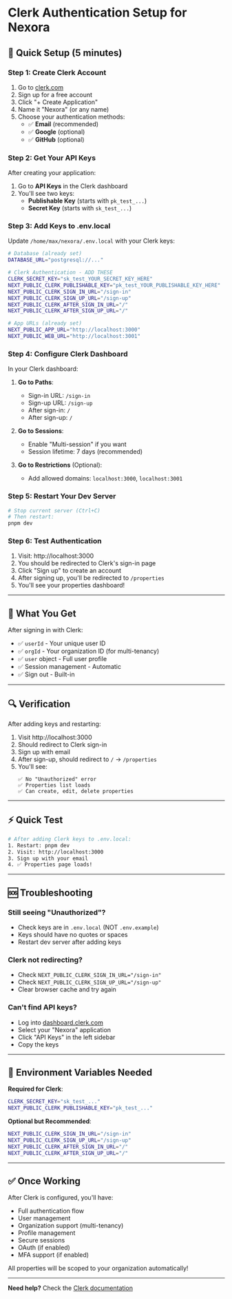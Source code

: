 # Clerk Authentication Setup for Nexora

## 🔐 Quick Setup (5 minutes)

### Step 1: Create Clerk Account

1. Go to [clerk.com](https://clerk.com)
2. Sign up for a free account
3. Click "+ Create Application"
4. Name it "Nexora" (or any name)
5. Choose your authentication methods:
   - ✅ **Email** (recommended)
   - ✅ **Google** (optional)
   - ✅ **GitHub** (optional)

### Step 2: Get Your API Keys

After creating your application:

1. Go to **API Keys** in the Clerk dashboard
2. You'll see two keys:
   - **Publishable Key** (starts with `pk_test_...`)
   - **Secret Key** (starts with `sk_test_...`)

### Step 3: Add Keys to .env.local

Update `/home/max/nexora/.env.local` with your Clerk keys:

```bash
# Database (already set)
DATABASE_URL="postgresql://..."

# Clerk Authentication - ADD THESE
CLERK_SECRET_KEY="sk_test_YOUR_SECRET_KEY_HERE"
NEXT_PUBLIC_CLERK_PUBLISHABLE_KEY="pk_test_YOUR_PUBLISHABLE_KEY_HERE"
NEXT_PUBLIC_CLERK_SIGN_IN_URL="/sign-in"
NEXT_PUBLIC_CLERK_SIGN_UP_URL="/sign-up"
NEXT_PUBLIC_CLERK_AFTER_SIGN_IN_URL="/"
NEXT_PUBLIC_CLERK_AFTER_SIGN_UP_URL="/"

# App URLs (already set)
NEXT_PUBLIC_APP_URL="http://localhost:3000"
NEXT_PUBLIC_WEB_URL="http://localhost:3001"
```

### Step 4: Configure Clerk Dashboard

In your Clerk dashboard:

1. **Go to Paths**:
   - Sign-in URL: `/sign-in`
   - Sign-up URL: `/sign-up`
   - After sign-in: `/`
   - After sign-up: `/`

2. **Go to Sessions**:
   - Enable "Multi-session" if you want
   - Session lifetime: 7 days (recommended)

3. **Go to Restrictions** (Optional):
   - Add allowed domains: `localhost:3000`, `localhost:3001`

### Step 5: Restart Your Dev Server

```bash
# Stop current server (Ctrl+C)
# Then restart:
pnpm dev
```

### Step 6: Test Authentication

1. Visit: http://localhost:3000
2. You should be redirected to Clerk's sign-in page
3. Click "Sign up" to create an account
4. After signing up, you'll be redirected to `/properties`
5. You'll see your properties dashboard!

---

## 🎯 What You Get

After signing in with Clerk:

- ✅ `userId` - Your unique user ID
- ✅ `orgId` - Your organization ID (for multi-tenancy)
- ✅ `user` object - Full user profile
- ✅ Session management - Automatic
- ✅ Sign out - Built-in

---

## 🔍 Verification

After adding keys and restarting:

1. Visit http://localhost:3000
2. Should redirect to Clerk sign-in
3. Sign up with email
4. After sign-up, should redirect to `/` → `/properties`
5. You'll see:
   ```
   ✅ No "Unauthorized" error
   ✅ Properties list loads
   ✅ Can create, edit, delete properties
   ```

---

## ⚡ Quick Test

```bash
# After adding Clerk keys to .env.local:
1. Restart: pnpm dev
2. Visit: http://localhost:3000
3. Sign up with your email
4. ✅ Properties page loads!
```

---

## 🆘 Troubleshooting

### Still seeing "Unauthorized"?
- Check keys are in `.env.local` (NOT `.env.example`)
- Keys should have no quotes or spaces
- Restart dev server after adding keys

### Clerk not redirecting?
- Check `NEXT_PUBLIC_CLERK_SIGN_IN_URL="/sign-in"`
- Check `NEXT_PUBLIC_CLERK_SIGN_UP_URL="/sign-up"`
- Clear browser cache and try again

### Can't find API keys?
- Log into [dashboard.clerk.com](https://dashboard.clerk.com)
- Select your "Nexora" application
- Click "API Keys" in the left sidebar
- Copy the keys

---

## 📝 Environment Variables Needed

**Required for Clerk**:
```bash
CLERK_SECRET_KEY="sk_test_..."
NEXT_PUBLIC_CLERK_PUBLISHABLE_KEY="pk_test_..."
```

**Optional but Recommended**:
```bash
NEXT_PUBLIC_CLERK_SIGN_IN_URL="/sign-in"
NEXT_PUBLIC_CLERK_SIGN_UP_URL="/sign-up"
NEXT_PUBLIC_CLERK_AFTER_SIGN_IN_URL="/"
NEXT_PUBLIC_CLERK_AFTER_SIGN_UP_URL="/"
```

---

## ✅ Once Working

After Clerk is configured, you'll have:

- Full authentication flow
- User management
- Organization support (multi-tenancy)
- Profile management
- Secure sessions
- OAuth (if enabled)
- MFA support (if enabled)

All properties will be scoped to your organization automatically!

---

**Need help?** Check the [Clerk documentation](https://clerk.com/docs/quickstarts/nextjs)

